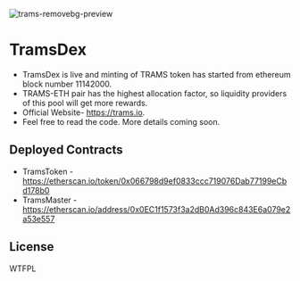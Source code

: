 ![trams-removebg-preview](https://user-images.githubusercontent.com/73434232/97456632-0f0c8b80-195f-11eb-9eae-3fc404f6a492.png)

# TramsDex  

- TramsDex is live and minting of TRAMS token has started from ethereum block number 11142000.
- TRAMS-ETH pair has the highest allocation factor, so liquidity providers of this pool will get more rewards.
- Official Website- https://trams.io. 
- Feel free to read the code. More details coming soon.


## Deployed Contracts

- TramsToken - https://etherscan.io/token/0x066798d9ef0833ccc719076Dab77199eCbd178b0
- TramsMaster - https://etherscan.io/address/0x0EC1f1573f3a2dB0Ad396c843E6a079e2a53e557


## License

WTFPL
